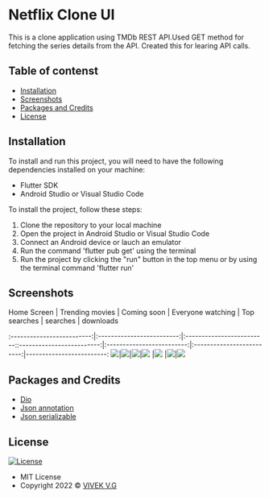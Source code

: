 # Netflix Clone UI

This is a clone application using TMDb REST API.Used GET method for fetching the series details from the API. Created this for learing API calls.


## Table of contenst

- [Installation](#installation)
- [Screenshots](#screenshots)
- [Packages and Credits](#packages-and-credits)
- [License](#license)

## Installation

To install and run this project, you will need to have the following dependencies installed on
your machine:
 - Flutter SDK
 - Android Studio or Visual Studio Code

To install the project, follow these steps:

1. Clone the repository to your local machine
2. Open the project in Android Studio or Visual Studio Code
3. Connect an Android device or lauch an emulator
4. Run the command 'flutter pub get' using the terminal
5. Run the project by clicking the "run" button in the top menu or by using the terminal
   command 'flutter run'


## Screenshots 

Home Screen  |  Trending movies   |  Coming soon |  Everyone watching  | Top searches | searches | downloads

:-------------------------:|:-------------------------:|:-------------------------::-------------------------:|:-------------------------:|:-------------------------:|-------------------------:
![](assets/Netflix%20screenshots/Home%20Screen.png)|![](assets/Netflix%20screenshots/trendings.png)|![](assets/Netflix%20screenshots/coming%20soon.png)|![](assets/Netflix%20screenshots/everyones%20watching.png) 
|![](assets/Netflix%20screenshots/top%20searches.png)
|![](assets/Netflix%20screenshots/searches.png)|![](assets/Netflix%20screenshots/downloads.png)



## Packages and Credits
- [Dio](https://github.com/flutterchina/dio)
- [Json annotation](https://github.com/google/json_serializable.dart/tree/master/json_annotation)
- [Json serializable](https://github.com/google/json_serializable.dart/tree/master/json_serializable)




## License

[![License](https://img.shields.io/:License-MIT-blue.svg?style=flat-square)](http://badges.mit-license.org)
- MIT License
- Copyright 2022 © [VIVEK V.G](https://github.com/Vivekvg01)